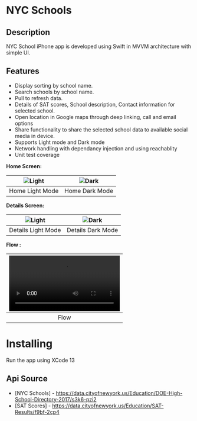 # NYC Schools

## Description

NYC School iPhone app is developed using Swift in MVVM architecture with simple UI.

## Features

* Display sorting by school name.
* Search schools by school name.
* Pull to refresh data.
* Details of SAT scores, School description, Contact information for selected school.
* Open location in Google maps through deep linking, call and email options
* Share functionality to share the selected school data to available social media in device.
* Supports Light mode and Dark mode
* Network handling with dependancy injection and using reachablity
* Unit test coverage 


**Home Screen:**

|![Light](./schoolList_light.png)|![Dark](/schoolList_dark.png)|
|:----------------------------:|:------------------------:|
|Home Light Mode| Home Dark Mode |

**Details Screen:**

|![Light](/school_details_light.png)|![Dark](/school_details_dark.png)|
|:----------------------------:|:------------------------:|
|Details Light Mode| Details Dark Mode |


**Flow :**

|![flow](/NYCSchools.mp4)|
|:----------------------------:|
|Flow| 

# Installing

Run the app using XCode 13

## Api Source

- [NYC Schools] - https://data.cityofnewyork.us/Education/DOE-High-School-Directory-2017/s3k6-pzi2
- [SAT Scores] - https://data.cityofnewyork.us/Education/SAT-Results/f9bf-2cp4


